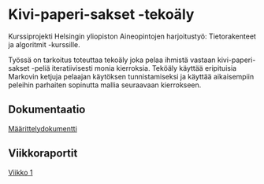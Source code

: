 # Kivi-paperi-sakset -tekoäly
Kurssiprojekti Helsingin yliopiston Aineopintojen harjoitustyö: Tietorakenteet ja algoritmit -kurssille.

Työssä on tarkoitus toteuttaa tekoäly joka pelaa ihmistä vastaan kivi-paperi-sakset -peliä iteratiivisesti monia kierroksia. Teköäly käyttää eripituisia Markovin ketjuja pelaajan käytöksen tunnistamiseksi ja käyttää aikaisempiin peleihin parhaiten sopinutta mallia seuraavaan kierrokseen.

## Dokumentaatio 

[Määrittelydokumentti](https://github.com/hhautajarvi/kps-tekoaly/blob/master/Dokumentaatio/maarittelydokumentti.md)

## Viikkoraportit

[Viikko 1](https://github.com/hhautajarvi/kps-tekoaly/blob/master/Dokumentaatio/Viikkoraportti1.md)
